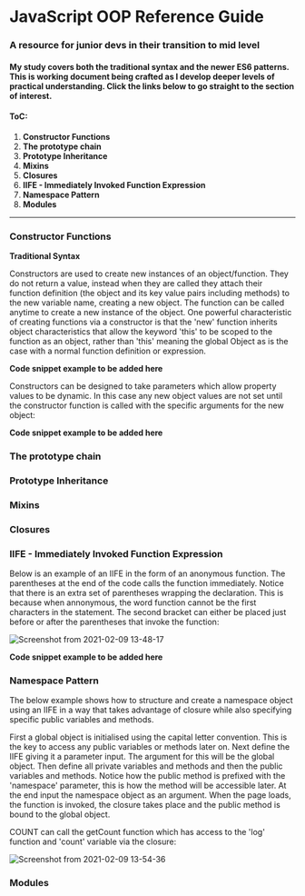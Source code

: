 # JavaScript OOP Reference Guide

### A resource for junior devs in their transition to mid level
#### My study covers both the traditional syntax and the newer ES6 patterns. This is working document being crafted as I develop deeper levels of practical understanding.  Click the links below to go straight to the section of interest.  

#### ToC:
1. **Constructor Functions**
2. **The prototype chain**
3. **Prototype Inheritance**
4. **Mixins**
5. **Closures**
6. **IIFE - Immediately Invoked Function Expression**
7. **Namespace Pattern**
7. **Modules**

----------------------------------------------------------------------

### Constructor Functions
**Traditional Syntax**

Constructors are used to create new instances of an object/function. They do not return a value, instead when they are called they attach their function definition (the object and its key value pairs including methods) to the new variable name, creating a new object. The function can be called anytime to create a new instance of the object. 
One powerful characteristic of creating functions via a constructor is that the 'new' function inherits object characteristics that allow the keyword 'this' to be scoped to the function as an object, rather than 'this' meaning the global Object as is the case with a normal function definition or expression.  

**Code snippet example to be added here**

Constructors can be designed to take parameters which allow property values to be dynamic.  In this case any new object values are not set until the constructor function is called with the specific arguments for the new object:

**Code snippet example to be added here**


### The prototype chain


### Prototype Inheritance


### Mixins


### Closures


### IIFE - Immediately Invoked Function Expression

Below is an example of an IIFE in the form of an anonymous function.  The parentheses at the end of the code calls the function immediately.  Notice that there is an extra set of parentheses wrapping the declaration.  This is because when annonymous, the word function cannot be the first characters in the statement.  The second bracket can either be placed just before or after the parentheses that invoke the function:  

![Screenshot from 2021-02-09 13-48-17](https://user-images.githubusercontent.com/73107656/107372808-b9a75500-6add-11eb-8cfa-23daf33632b9.png)


**Code snippet example to be added here**

### Namespace Pattern

The below example shows how to structure and create a namespace object using an IIFE in a way that takes advantage of closure while also specifying specific public variables and methods.

First a global object is initialised using the capital letter convention.  This is the key to access any public variables or methods later on.
Next define the IIFE giving it a parameter input.  The argument for this will be the global object.
Then define all private variables and methods and then the public variables and methods.  Notice how the public method is prefixed with the 'namespace' parameter, this is how the method will be accessible later.
At the end input the namespace object as an argument.
When the page loads, the function is invoked, the closure takes place and the public method is bound to the global object.

COUNT can call the getCount function which has access to the 'log' function and 'count' variable via the closure:


![Screenshot from 2021-02-09 13-54-36](https://user-images.githubusercontent.com/73107656/107373405-67b2ff00-6ade-11eb-835e-8a1974f2658c.png)


### Modules


